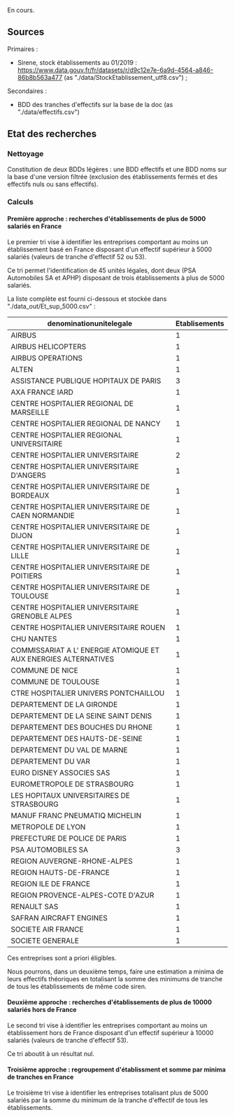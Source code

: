 En cours.

## Sources

Primaires :
* Sirene, stock établissements au 01/2019 : https://www.data.gouv.fr/fr/datasets/r/d9c12e7e-6a9d-4564-a846-86b8b563a477 (as "./data/StockEtablissement_utf8.csv") ;

Secondaires :
* BDD des tranches d'effectifs sur la base de la doc (as "./data/effectifs.csv")

## Etat des recherches

### Nettoyage
Constitution de deux BDDs légères : une BDD effectifs et une BDD noms sur la base d'une version filtrée (exclusion des établissements fermés et des effectifs nuls ou sans effectifs).

### Calculs

#### Première approche : recherches d'établissements de plus de 5000 salariés en France
Le premier tri vise à identifier les entreprises comportant au moins un établissement basé en France disposant d'un effectif supérieur à 5000 salariés (valeurs de tranche d'effectif 52 ou 53).

Ce tri permet l'identification de 45 unités légales, dont deux (PSA Automobiles SA et APHP) disposant de trois établissements à plus de 5000 salariés.

La liste complète est fourni ci-dessous et stockée dans "./data_out/Et_sup_5000.csv" :


| denominationunitelegale                                         | Etablisements | 
|-----------------------------------------------------------------|---------------| 
| AIRBUS                                                          | 1             | 
| AIRBUS HELICOPTERS                                              | 1             | 
| AIRBUS OPERATIONS                                               | 1             | 
| ALTEN                                                           | 1             | 
| ASSISTANCE PUBLIQUE HOPITAUX DE PARIS                           | 3             | 
| AXA FRANCE IARD                                                 | 1             | 
| CENTRE HOSPITALIER REGIONAL DE MARSEILLE                        | 1             | 
| CENTRE HOSPITALIER REGIONAL DE NANCY                            | 1             | 
| CENTRE HOSPITALIER REGIONAL UNIVERSITAIRE                       | 1             | 
| CENTRE HOSPITALIER UNIVERSITAIRE                                | 2             | 
| CENTRE HOSPITALIER UNIVERSITAIRE D'ANGERS                       | 1             | 
| CENTRE HOSPITALIER UNIVERSITAIRE DE BORDEAUX                    | 1             | 
| CENTRE HOSPITALIER UNIVERSITAIRE DE CAEN NORMANDIE              | 1             | 
| CENTRE HOSPITALIER UNIVERSITAIRE DE DIJON                       | 1             | 
| CENTRE HOSPITALIER UNIVERSITAIRE DE LILLE                       | 1             | 
| CENTRE HOSPITALIER UNIVERSITAIRE DE POITIERS                    | 1             | 
| CENTRE HOSPITALIER UNIVERSITAIRE DE TOULOUSE                    | 1             | 
| CENTRE HOSPITALIER UNIVERSITAIRE GRENOBLE ALPES                 | 1             | 
| CENTRE HOSPITALIER UNIVERSITAIRE ROUEN                          | 1             | 
| CHU NANTES                                                      | 1             | 
| COMMISSARIAT A L' ENERGIE ATOMIQUE ET AUX ENERGIES ALTERNATIVES | 1             | 
| COMMUNE DE NICE                                                 | 1             | 
| COMMUNE DE TOULOUSE                                             | 1             | 
| CTRE HOSPITALIER UNIVERS PONTCHAILLOU                           | 1             | 
| DEPARTEMENT DE LA GIRONDE                                       | 1             | 
| DEPARTEMENT DE LA SEINE SAINT DENIS                             | 1             | 
| DEPARTEMENT DES BOUCHES DU RHONE                                | 1             | 
| DEPARTEMENT DES HAUTS-DE-SEINE                                  | 1             | 
| DEPARTEMENT DU VAL DE MARNE                                     | 1             | 
| DEPARTEMENT DU VAR                                              | 1             | 
| EURO DISNEY ASSOCIES SAS                                        | 1             | 
| EUROMETROPOLE DE STRASBOURG                                     | 1             | 
| LES HOPITAUX UNIVERSITAIRES DE STRASBOURG                       | 1             | 
| MANUF FRANC PNEUMATIQ MICHELIN                                  | 1             | 
| METROPOLE DE LYON                                               | 1             | 
| PREFECTURE DE POLICE DE PARIS                                   | 1             | 
| PSA AUTOMOBILES SA                                              | 3             | 
| REGION AUVERGNE-RHONE-ALPES                                     | 1             | 
| REGION HAUTS-DE-FRANCE                                          | 1             | 
| REGION ILE DE FRANCE                                            | 1             | 
| REGION PROVENCE-ALPES-COTE D'AZUR                               | 1             | 
| RENAULT SAS                                                     | 1             | 
| SAFRAN AIRCRAFT ENGINES                                         | 1             | 
| SOCIETE AIR FRANCE                                              | 1             | 
| SOCIETE GENERALE                                                | 1             | 

Ces entreprises sont a priori éligibles.

Nous pourrons, dans un deuxième temps, faire une estimation a minima de leurs effectifs théoriques en totalisant la somme des minimums de tranche de tous les établissements de même code siren.

#### Deuxième approche : recherches d'établissements de plus de 10000 salariés hors de France
Le second tri vise à identifier les entreprises comportant au moins un établissement hors de France disposant d'un effectif supérieur à 10000 salariés (valeurs de tranche d'effectif 53).

Ce tri aboutit à un résultat nul.

#### Troisième approche : regroupement d'établissment et somme par minima de tranches en France
Le troisième tri vise à identifier les entreprises totalisant plus de 5000 salariés par la somme du minimum de la tranche d'effectif de tous les établissements.
